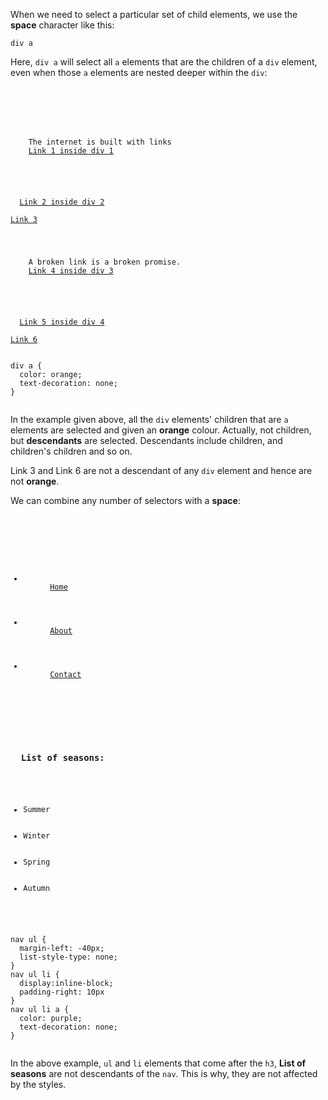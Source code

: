 When we need to select a particular
set of child elements, we use the
**space** character like this:

```
div a
```

Here, `div a` will select all `a`
elements that are the children of a
`div` element, even when those `a`
elements are nested deeper
within the `div`:

<Editor lang="css">
<code>
<panel lang="html">
<div>
  <p>
    The internet is built with links
    <a href="#">Link 1 inside div 1</a>
  </p>
</div>
<div>
  <a href="#">Link 2 inside div 2</a>
</div>
<a href="#">Link 3</a>
<div>
  <p>
    A broken link is a broken promise.
    <a href="#">Link 4 inside div 3</a>
  </p>
</div>
<div>
  <a href="#">Link 5 inside div 4</a>
</div>
<a href="#">Link 6</a>
</panel>
<panel lang="css">
div a {
  color: orange;
  text-decoration: none;
}
</panel>
</code>
</Editor>

In the example given above,
all the `div` elements'
children that are `a` elements
are selected and given an **orange** colour.
Actually, not children, but **descendants** are
selected. Descendants include children,
and children's children and so on.

Link 3 and Link 6 are not a descendant
of any `div` element and hence are not
**orange**.

We can combine any number of selectors
with a **space**:

<Editor lang="css">
<code>
<panel lang="html">
<nav>
  <ul>
    <li>
      <a href="#">Home</a>
    </li>
    <li>
      <a href="#">About</a>
    </li>
    <li>
      <a href="#">Contact</a>
    </li>
  </ul>
</nav>
<h3>
  List of seasons:
</h3>
<ul>
  <li>Summer</li>
  <li>Winter</li>
  <li>Spring</li>
  <li>Autumn</li>
</ul>
</panel>
<panel lang="css">
nav ul {
  margin-left: -40px;
  list-style-type: none;
}
nav ul li {
  display:inline-block;
  padding-right: 10px
}
nav ul li a {
  color: purple;
  text-decoration: none;
}
</panel>
</code>
</Editor>

In the above example,
`ul` and `li` elements that come
after the `h3`, **List of seasons**
are not descendants of the `nav`.
This is why, they are not
affected by the styles.